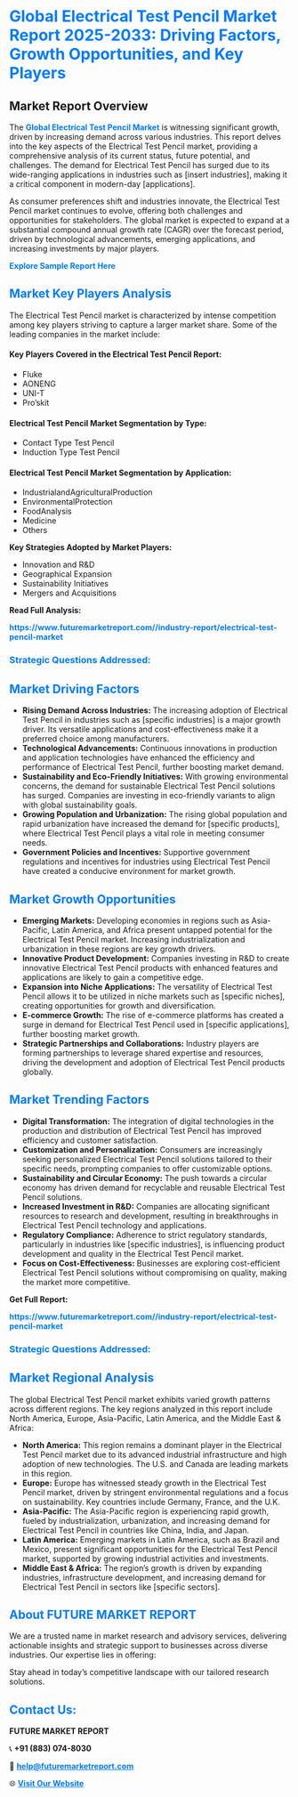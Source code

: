 <h1 style="color: #007BFF;">Global Electrical Test Pencil Market Report 2025-2033: Driving Factors, Growth Opportunities, and Key Players</h1>

<section id="overview">
<h2>Market Report Overview</h2>
<p>The <a href="https://www.futuremarketreport.com//industry-report/electrical-test-pencil-market" style="color: #007BFF; text-decoration: none;"><strong>Global Electrical Test Pencil Market</strong></a> is witnessing significant growth, driven by increasing demand across various industries. This report delves into the key aspects of the Electrical Test Pencil market, providing a comprehensive analysis of its current status, future potential, and challenges. The demand for Electrical Test Pencil has surged due to its wide-ranging applications in industries such as [insert industries], making it a critical component in modern-day [applications].</p>
<p>As consumer preferences shift and industries innovate, the Electrical Test Pencil market continues to evolve, offering both challenges and opportunities for stakeholders. The global market is expected to expand at a substantial compound annual growth rate (CAGR) over the forecast period, driven by technological advancements, emerging applications, and increasing investments by major players.</p>
</section>

<section id="overview">
<p><a href="https://www.futuremarketreport.com//request-sample/reportId=81216" style="color: #007BFF; text-decoration: none;"><strong>Explore Sample Report Here</strong></a></p>
</section>

<section id="key-players">
<h2 style="color: #007BFF;">Market Key Players Analysis</h2>
<p>The Electrical Test Pencil market is characterized by intense competition among key players striving to capture a larger market share. Some of the leading companies in the market include:</p>
<h4>Key Players Covered in the Electrical Test Pencil Report:</h4>
<ul><li>Fluke</li><li>AONENG</li><li>UNI-T</li><li>Pro’skit</li></ul>
<h4>Electrical Test Pencil Market Segmentation by Type:</h4>
<ul><li>Contact Type Test Pencil</li><li>Induction Type Test Pencil</li></ul>

<h4>Electrical Test Pencil Market Segmentation by Application:</h4>
<ul><li>IndustrialandAgriculturalProduction</li><li>EnvironmentalProtection</li><li>FoodAnalysis</li><li>Medicine</li><li>Others</li></ul>
<p><strong>Key Strategies Adopted by Market Players:</strong></p>
<ul>
<li>Innovation and R&D</li>
<li>Geographical Expansion</li>
<li>Sustainability Initiatives</li>
<li>Mergers and Acquisitions</li>
</ul>
</section>

<section>
<p><strong>Read Full Analysis: </strong></p><a href="https://www.futuremarketreport.com//industry-report/electrical-test-pencil-market" style="color: #007BFF; text-decoration: none;"><strong>https://www.futuremarketreport.com//industry-report/electrical-test-pencil-market</strong></a>
<h3 style="color: #007BFF;">Strategic Questions Addressed:</h3>
</section>

<section id="driving-factors">
<h2 style="color: #007BFF;">Market Driving Factors</h2>
<ul>
<li><strong>Rising Demand Across Industries:</strong> The increasing adoption of Electrical Test Pencil in industries such as [specific industries] is a major growth driver. Its versatile applications and cost-effectiveness make it a preferred choice among manufacturers.</li>
<li><strong>Technological Advancements:</strong> Continuous innovations in production and application technologies have enhanced the efficiency and performance of Electrical Test Pencil, further boosting market demand.</li>
<li><strong>Sustainability and Eco-Friendly Initiatives:</strong> With growing environmental concerns, the demand for sustainable Electrical Test Pencil solutions has surged. Companies are investing in eco-friendly variants to align with global sustainability goals.</li>
<li><strong>Growing Population and Urbanization:</strong> The rising global population and rapid urbanization have increased the demand for [specific products], where Electrical Test Pencil plays a vital role in meeting consumer needs.</li>
<li><strong>Government Policies and Incentives:</strong> Supportive government regulations and incentives for industries using Electrical Test Pencil have created a conducive environment for market growth.</li>
</ul>
</section>

<section id="growth-opportunities">
<h2 style="color: #007BFF;">Market Growth Opportunities</h2>
<ul>
<li><strong>Emerging Markets:</strong> Developing economies in regions such as Asia-Pacific, Latin America, and Africa present untapped potential for the Electrical Test Pencil market. Increasing industrialization and urbanization in these regions are key growth drivers.</li>
<li><strong>Innovative Product Development:</strong> Companies investing in R&D to create innovative Electrical Test Pencil products with enhanced features and applications are likely to gain a competitive edge.</li>
<li><strong>Expansion into Niche Applications:</strong> The versatility of Electrical Test Pencil allows it to be utilized in niche markets such as [specific niches], creating opportunities for growth and diversification.</li>
<li><strong>E-commerce Growth:</strong> The rise of e-commerce platforms has created a surge in demand for Electrical Test Pencil used in [specific applications], further boosting market growth.</li>
<li><strong>Strategic Partnerships and Collaborations:</strong> Industry players are forming partnerships to leverage shared expertise and resources, driving the development and adoption of Electrical Test Pencil products globally.</li>
</ul>
</section>

<section id="trending-factors">
<h2 style="color: #007BFF;">Market Trending Factors</h2>
<ul>
<li><strong>Digital Transformation:</strong> The integration of digital technologies in the production and distribution of Electrical Test Pencil has improved efficiency and customer satisfaction.</li>
<li><strong>Customization and Personalization:</strong> Consumers are increasingly seeking personalized Electrical Test Pencil solutions tailored to their specific needs, prompting companies to offer customizable options.</li>
<li><strong>Sustainability and Circular Economy:</strong> The push towards a circular economy has driven demand for recyclable and reusable Electrical Test Pencil solutions.</li>
<li><strong>Increased Investment in R&D:</strong> Companies are allocating significant resources to research and development, resulting in breakthroughs in Electrical Test Pencil technology and applications.</li>
<li><strong>Regulatory Compliance:</strong> Adherence to strict regulatory standards, particularly in industries like [specific industries], is influencing product development and quality in the Electrical Test Pencil market.</li>
<li><strong>Focus on Cost-Effectiveness:</strong> Businesses are exploring cost-efficient Electrical Test Pencil solutions without compromising on quality, making the market more competitive.</li>
</ul>
</section>

<section>
<p><strong>Get Full Report: </strong></p><a href="https://www.futuremarketreport.com//industry-report/electrical-test-pencil-market" style="color: #007BFF; text-decoration: none;"><strong>https://www.futuremarketreport.com//industry-report/electrical-test-pencil-market</strong></a>
<h3 style="color: #007BFF;">Strategic Questions Addressed:</h3>
</section>


<section id="regional-analysis">
<h2 style="color: #007BFF;">Market Regional Analysis</h2>
<p>The global Electrical Test Pencil market exhibits varied growth patterns across different regions. The key regions analyzed in this report include North America, Europe, Asia-Pacific, Latin America, and the Middle East & Africa:</p>
<ul>
<li><strong>North America:</strong> This region remains a dominant player in the Electrical Test Pencil market due to its advanced industrial infrastructure and high adoption of new technologies. The U.S. and Canada are leading markets in this region.</li>
<li><strong>Europe:</strong> Europe has witnessed steady growth in the Electrical Test Pencil market, driven by stringent environmental regulations and a focus on sustainability. Key countries include Germany, France, and the U.K.</li>
<li><strong>Asia-Pacific:</strong> The Asia-Pacific region is experiencing rapid growth, fueled by industrialization, urbanization, and increasing demand for Electrical Test Pencil in countries like China, India, and Japan.</li>
<li><strong>Latin America:</strong> Emerging markets in Latin America, such as Brazil and Mexico, present significant opportunities for the Electrical Test Pencil market, supported by growing industrial activities and investments.</li>
<li><strong>Middle East & Africa:</strong> The region’s growth is driven by expanding industries, infrastructure development, and increasing demand for Electrical Test Pencil in sectors like [specific sectors].</li>
</ul>
</section>

<footer>
<h2 style="color: #007BFF;">About FUTURE MARKET REPORT</h2>
<p>We are a trusted name in market research and advisory services, delivering actionable insights and strategic support to businesses across diverse industries. Our expertise lies in offering:</p>

<p>Stay ahead in today’s competitive landscape with our tailored research solutions.</p>

<h2 style="color: #007BFF;">Contact Us:</h2>
<p><strong>FUTURE MARKET REPORT</strong></p>
<p>📞 <strong>+91 (883) 074-8030</strong></p>
<p>📧 <strong><a href="mailto:help@futuremarketreport.com" style="color: #007BFF;">help@futuremarketreport.com</a></strong></p>
<p>🌐 <strong><a href="https://www.futuremarketreport.com/" style="color: #007BFF;">Visit Our Website</a></strong></p>
</footer>